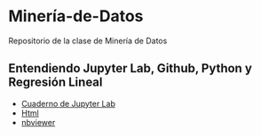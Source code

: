 # Minería-de-Datos
Repositorio de la clase de Minería de Datos
## Entendiendo Jupyter Lab, Github, Python y Regresión Lineal
- [Cuaderno de Jupyter Lab](https://github.com/nijimenezc/Miner-a-de-Datos/blob/main/Entendiendo%20Jupyter%20Lab%20(1).ipynb)
- [Html](https://github.com/nijimenezc/Miner-a-de-Datos/blob/main/Entendiendo%20Jupyter%20Lab.html)
- [nbviewer](https://nbviewer.jupyter.org/github/nijimenezc/Miner-a-de-Datos/blob/main/Entendiendo%20Jupyter%20Lab.html)
